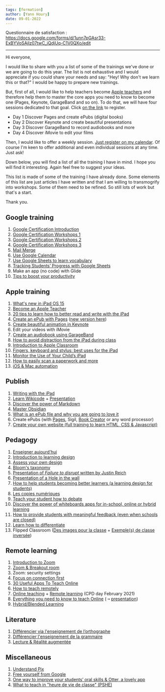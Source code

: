 ```yaml
---
tags: [formation]
author: [Yann Houry]
date: 09-01-2022
---
```


Questionnaire de satisfaction : https://docs.google.com/forms/d/1unn7pGAsr33-ExBYVoSAjIz07twC_iQdjUq-C1V0QXo/edit

<hr />

Hi everyone,

I would like to share with you a list of some of the trainings we've done or we are going to do this year. The list is not exhaustive and I would appreciate if you could share your needs and say: "Hey! Why don't we learn this or that?" I would be happy to prepare new trainings.

But, first of all, I would like to help teachers become [Apple teachers](https://appleteacher.apple.com/) and therefore help them to master the core apps you need to know to become one (Pages, Keynote, GarageBand and so on). To do that, we will have four sessions dedicated to that goal. Click [on the link](https://forms.gle/HozuNRnP2ngPNxRLA) to register.

- Day 1 Discover Pages and create ePubs (digital books)
- Day 2 Discover Keynote and create beautiful presentations
- Day 3 Discover GarageBand to record audiobooks and more
- Day 4 Discover iMovie to edit your films

Then, I would like to offer a weekly session. [Just register on my calendar](https://doodle.com/poll/47amhre3qed4mzbu?utm_source=poll&utm_medium=link). Of course I'm keen to offer additional and even individual sessions at any time. Just ask!

Down below, you will find a list of all the training I have in mind. I hope you will find it interesting. Again feel free to suggest your ideas.

This list is made of some of the training I have already done. Some elements of this list are just articles I have written and that I am willing to transmogrify into workshops. Some of them need to be refined. So still lots of work but that's a start.

Thank you.

## Google training
1. [Google Certification Introduction](https://docs.google.com/presentation/d/1erwd2H4ALqHM56gTn668IC6Ms-S4tg7Xjw68t5Wu_0s/edit#slide=id.gc27617a008_0_5)
2. [Google Certification Workshops 1](https://docs.google.com/presentation/d/1SUO68dsrkuXb2BHDcmL6DLVMnKA8Ln063V7Ipe3ex7s/edit#slide=id.p)
3. [Google Certification Workshops 2](https://docs.google.com/presentation/d/1guHeXj9qKbbgoxeLCU3meqjSqNYCl8LMquFSJ1enj_k/edit#slide=id.gc58b94cc30_0_278)
4. [Google Certification Workshops 3](https://docs.google.com/presentation/d/1WdulE_5uH2G2TGL-bxNFJWY5DtBuODJ9DLxwgIAxxZI/edit#slide=id.gc58b94cc30_0_240)
5. [Mail Merge](https://docs.google.com/presentation/d/1MThxYrIM3cqPCjLAz22IwRS0g2Swceymqh7eeRDkKcw/edit#slide=id.p)
6. [Use Google Calendar](https://yannhoury-10079.medium.com/using-google-calendar-47d3dfc577a7)
7. [Use Google Sheets to learn vocabulary](https://docs.google.com/spreadsheets/d/12NcsaF-rTIm1gAm0fJNaj9ZrTV29wfs0-H-c1IoOG5k/edit#gid=0)
8. [Tracking Students’ Progress with Google Sheets](https://yannhoury-10079.medium.com/tracking-students-progress-574d9722906d)
9. Make an app (no code) with Glide
10. [Tips to boost your productivity](https://publish.obsidian.md/yannhoury/Documentation/Google/Tips)

## Apple training
1. [What's new in iPad OS 15](https://hackmd.io/-nKBsTOeTgKrdCv93MsUng)
2. [Become an Apple Teacher](https://docs.google.com/presentation/d/1jlDSvS1QHx4Gted4-BinuXybwvFKhWBJnqCfiE98UaE/edit)
3. [20 tips to learn how to better read and write with the iPad](https://hackmd.io/B46z4iTHTHS5DY2HntqY9Q)
4. [Create an ePub with Pages](https://www.icloud.com/keynote/0HIlJt8Nj77Ma5GkJJOR6sYww) ([new version here](https://publish.obsidian.md/yannhoury/Écriture/Tutorials/Create+an+ePub+with+Pages))
5. [Create beautiful animation in Keynote](https://publish.obsidian.md/yannhoury/Écriture/Tutorials/Create+a+Beautiful+Presentation+Using+Keynote)
6. Edit your videos with iMovie
7. [Create an audiobook using GarageBand](https://www.icloud.com/keynote/0cU1L-vXoZv6LDAfKf3q9W-JA)
8. [How to avoid distraction from the iPad during class](https://yannhoury-10079.medium.com/how-to-avoid-distraction-from-the-ipad-during-class-454b240f9e61)
9. [Introduction to Apple Classroom](https://yannhoury-10079.medium.com/introduction-to-apple-classroom-1074db08fdc4)
10. [Fingers, keyboard and stylus: best uses for the iPad](https://yannhoury-10079.medium.com/fingers-keyboard-and-stylus-e5ab0ecee656)
11. [Monitor the Use of Your Child’s iPad](https://yannhoury-10079.medium.com/3-monitor-the-use-of-you-childs-ipad-3293aea58260)
12. [How to easily scan a paperwork and more](https://publish.obsidian.md/yannhoury/Écriture/Tutorials/How+to+easily+scan+a+paperwork)
13. [iOS & Mac automation](https://publish.obsidian.md/yannhoury/Documentation/iOS+%26+Mac+Automation)

## Publish
1. [Writing with the iPad](https://publish.obsidian.md/yannhoury/Documentation/iPad+%26+Mac/Écrire)
2. [Learn Wikicode](https://publish.obsidian.md/yannhoury/Documentation/Wikicode/Wiki+TOC) + [Presentation](https://www.icloud.com/keynote/0t6Nw8IfSO0nXX91jS2qXVKOw#Syntaxe_wiki)
3. [Discover the power of Markdown](https://publish.obsidian.md/yannhoury/Documentation/Markdown/Apprendre+le+Markdown)
4. [Master Obsidian](https://hackmd.io/KSuvFGtVQcW8LR7G2d_-lA)
5. [What is an ePub file and why you are going to love it](https://yannhoury-10079.medium.com/what-is-an-epub-file-and-why-you-are-going-to-love-it-c88a6247e969)
6. Create ePubs (with [Pages](https://www.icloud.com/keynote/0HIlJt8Nj77Ma5GkJJOR6sYww), Sigil, [Book Creator](https://www.icloud.com/keynote/0ZtZYKtWuUlbJKpyAM31HwFSg) or any word processor)
7. [Create your own website (full training to learn HTML, CSS & Javascript)](https://publish.obsidian.md/yannhoury/Documentation/HTML-CSS/Cours+HTML+CSS+JS/Index)

## Pedagogy
1. [Enseigner aujourd'hui](https://hackmd.io/KyM59HyqQWqbqvhUHo3wQw)
2. [Introduction to learning design](https://publish.obsidian.md/yannhoury/Documentation/Introduction+to+Learning+Design)
3. [Assess your own design](https://docs.google.com/presentation/d/1yYwouXByu3LJmlXvDusglkQdWGV-RJ_7lvgx0HIJnBU/edit#slide=id.g107bb39667d_0_0)
4. [Bloom's taxonomy](https://publish.obsidian.md/yannhoury/Documentation/Bloom’s+Taxonomy)
5. [Presentation of *Failure to disrupt* written by Justin Reich](https://hackmd.io/@YannYH/rytH63PDF)
6. [Presentation of a Hole in the wall](https://publish.obsidian.md/yannhoury/Documentation/Hole+in+the+wall)
7. [How to help students becoming better learners (a learning design for students)](https://publish.obsidian.md/yannhoury/Documentation/Introduction+to+Learning+Design/7.+A+more+student-centered+approach)
8. [Les copies numériques](https://docs.google.com/presentation/d/1JIuQCg9m8hYTBW9JDtT4Zv77raPcIv-7-6J3y-x9jEs/edit)
9. [Teach your student how to debate](https://docs.google.com/presentation/d/1qhLCPRgWw7h3x-FFhnhZpFjKC9L1AJp403oxnhgvGvo/edit#slide=id.g5927d18e2930c873_1)
10. [Discover the power of whiteboards apps for in-school, online or hybrid learning](https://yannhoury-10079.medium.com/discover-the-power-of-whiteboards-apps-for-in-school-online-or-hybrid-learning-edf2e99a8e22)
11. [How to provide students with meaningful feedback (even when schools are closed)](https://yannhoury-10079.medium.com/feedback-fd98cef5483a)
12. [Learn how to differentiate](https://publish.obsidian.md/yannhoury/Écriture/Tutorials/Differentiation)
13. Flipped Classroom ([Des images pour la classe](https://docs.google.com/presentation/d/1WXnwrAnYzdoIjk3yEfTlH4tfI70hqBLRMiX2bvnnZNM/edit#slide=id.gfc19616259_0_0) + [Exemple(s) de classe inversée](https://docs.google.com/presentation/d/1s2t2cqBY2aA4UoikigLgkljg-rOWqnLLGUzkQCKlC6w/edit#slide=id.g10240918a87_0_45)) 

## Remote learning
1. [Introduction to Zoom](https://yannhoury-10079.medium.com/3-monitor-the-use-of-you-childs-ipad-3293aea58260)
2. [Zoom & Breakout room](https://publish.obsidian.md/yannhoury/Écriture/Tutorials/Zoom+Breakout+rooms)
3. Zoom: security settings
4. [Focus on connection first](https://docs.google.com/presentation/d/119mrSoMkoehCK9_YtmkSBAhcEgtvukmnuhS5O45alvE/edit#slide=id.p)
5. [30 Useful Apps To Teach Online](https://hackmd.io/CnDLmco-SO2gTaySa3S7WQ)
6. [How to teach remotely](https://docs.google.com/presentation/d/15MEwVQI8G_6-wjKyi7hWjCCbNSCExz3O-jI_Z9Isxeg/edit#slide=id.gb7284ee282_0_71)
7. [Online teaching](https://docs.google.com/presentation/d/1N1aSnZ93E77vTgyLEkDLOaXy_MDvDWoHQWtuNH4z5S4/edit#slide=id.p) + [Remote learning](https://docs.google.com/presentation/d/13Cw3oaDDSj8PhOOju7gtwu3miOfNzLuzASguFhSYY78/edit#slide=id.gbaf4761353_2_438) (CPD day February 2021)
8. [Everything you need to know to teach Online](https://docs.google.com/document/d/1iOKLb51ffcIu-CDJNQCzynjvEdw5wYmUoFdGVSJR9KQ/edit) (➝ [presentation](https://hackmd.io/@YannYH/S1VeOdUpP#/))
9. [Hybrid/Blended Learning](https://docs.google.com/presentation/d/1y5Afq5ZyhNe3ffTIUevfRSu6JZDHKMLRrZ4C2jpalT4/edit#slide=id.g7783aeba8323e1e_1)

## Literature
1. [Différencier via l'enseignement de l’orthographe](https://docs.google.com/presentation/d/1OPa_WKqSxpGb0umcBQR8XtJiGdiGfVGYCkd3XGa-HxI/edit)
2. [Différencier l'enseignement de la grammaire](https://docs.google.com/presentation/d/11agHcVnziXGjI560aEOAdo7pG8ytQxs2Ue7PGui6Fuk/edit#slide=id.g5927d18e2930c873_1)
3. [Lecture & Réalité augmentée](https://docs.google.com/presentation/d/1RyC0fgbSPN7Yx9811oMM9qBsfn-v3cWroXS7su0E0O8/edit#slide=id.g5927d18e2930c873_1)

## Miscellaneous
1. [Understand Pix](https://publish.obsidian.md/yannhoury/Documentation/Pix/Index)
2. [Free yourself from Google](https://publish.obsidian.md/yannhoury/Documentation/Ressources+libres)
3. [One way to improve your students’ oral skills & Otter, a lovely app](https://publish.obsidian.md/yannhoury/Écriture/Tutorials/One+way+to+improve+your+students’+oral+skills+%26+Otter%2C+a+lovely+app)
4. [What to teach in "heure de vie de classe" (PSHE)](https://publish.obsidian.md/yannhoury/Documentation/PSHE)
